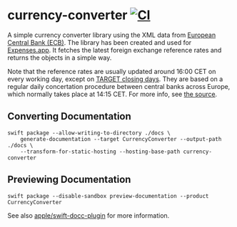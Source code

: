 # currency-converter [![CI](https://github.com/pixyzehn/currency-converter/actions/workflows/ci.yml/badge.svg)](https://github.com/pixyzehn/currency-converter/actions/workflows/ci.yml)

A simple currency converter library using the XML data from [European Central Bank (ECB)](https://www.ecb.europa.eu/home/html/index.en.html). The library has been created and used for [Expenses.app](https://getexpenses.app). It fetches the latest foreign exchange reference rates and returns the objects in a simple way.

Note that the reference rates are usually updated around 16:00 CET on every working day, except on [TARGET closing days](https://www.ecb.europa.eu/services/contacts/working-hours/html/index.en.html). They are based on a regular daily concertation procedure between central banks across Europe, which normally takes place at 14:15 CET. For more info, see [the source](https://www.ecb.europa.eu/stats/policy_and_exchange_rates/euro_reference_exchange_rates/html/index.en.html).

## Converting Documentation

```shell
swift package --allow-writing-to-directory ./docs \
    generate-documentation --target CurrencyConverter --output-path ./docs \
    --transform-for-static-hosting --hosting-base-path currency-converter
```

## Previewing Documentation

```shell
swift package --disable-sandbox preview-documentation --product CurrencyConverter
```

See also [apple/swift-docc-plugin](https://github.com/apple/swift-docc-plugin) for more information.
